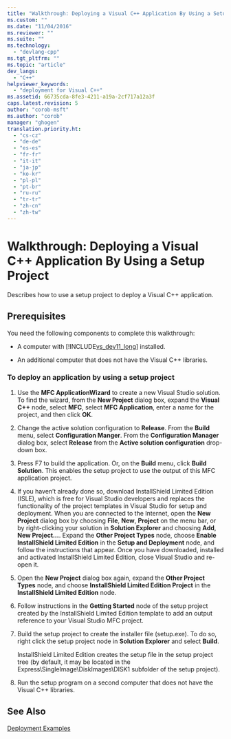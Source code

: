 ```yaml
---
title: "Walkthrough: Deploying a Visual C++ Application By Using a Setup Project | Microsoft Docs"
ms.custom: ""
ms.date: "11/04/2016"
ms.reviewer: ""
ms.suite: ""
ms.technology: 
  - "devlang-cpp"
ms.tgt_pltfrm: ""
ms.topic: "article"
dev_langs: 
  - "C++"
helpviewer_keywords: 
  - "deployment for Visual C++"
ms.assetid: 66735cda-8fe3-4211-a19a-2cf717a12a3f
caps.latest.revision: 5
author: "corob-msft"
ms.author: "corob"
manager: "ghogen"
translation.priority.ht: 
  - "cs-cz"
  - "de-de"
  - "es-es"
  - "fr-fr"
  - "it-it"
  - "ja-jp"
  - "ko-kr"
  - "pl-pl"
  - "pt-br"
  - "ru-ru"
  - "tr-tr"
  - "zh-cn"
  - "zh-tw"
---
```

# Walkthrough: Deploying a Visual C++ Application By Using a Setup Project
Describes how to use a setup project to deploy a Visual C++ application.  
  
## Prerequisites  
 You need the following components to complete this walkthrough:  
  
-   A computer with [!INCLUDE[vs_dev11_long](../build/includes/vs_dev11_long_md.md)] installed.  
  
-   An additional computer that does not have the Visual C++ libraries.  
  
### To deploy an application by using a setup project  
  
1.  Use the **MFC ApplicationWizard** to create a new Visual Studio solution. To find the wizard, from the **New Project** dialog box, expand the **Visual C++** node, select **MFC**, select **MFC Application**, enter a name for the project, and then click **OK**.  
  
2.  Change the active solution configuration to **Release**. From the **Build** menu, select **Configuration Manger**. From the **Configuration Manager** dialog box, select **Release** from the **Active solution configuration** drop-down box.  
  
3.  Press F7 to build the application. Or, on the **Build** menu, click **Build Solution**. This enables the setup project to use the output of this MFC application project.  
  
4.  If you haven’t already done so, download InstallShield Limited Edition (ISLE), which is free for Visual Studio developers and replaces the functionality of the project templates in Visual Studio for setup and deployment. When you are connected to the Internet, open the **New Project** dialog box by choosing **File**, **New**, **Project** on the menu bar, or by right-clicking your solution in **Solution Explorer** and choosing **Add**, **New Project…**. Expand the **Other Project Types** node, choose **Enable InstallShield Limited Edition** in the **Setup and Deployment** node, and follow the instructions that appear. Once you have downloaded, installed and activated InstallShield Limited Edition, close Visual Studio and re-open it.  
  
5.  Open the **New Project** dialog box again, expand the **Other Project Types** node, and choose **InstallShield Limited Edition Project** in the **InstallShield Limited Edition** node.  
  
6.  Follow instructions in the **Getting Started** node of the setup project created by the InstallShield Limited Edition template to add an output reference to your Visual Studio MFC project.  
  
7.  Build the setup project to create the installer file (setup.exe). To do so, right click the setup project node in **Solution Explorer** and select **Build**.  
  
     InstallShield Limited Edition creates the setup file in the setup project tree (by default, it may be located in the Express\SingleImage\DiskImages\DISK1 subfolder of the setup project).  
  
8.  Run the setup program on a second computer that does not have the Visual C++ libraries.  
  
## See Also  
 [Deployment Examples](../ide/deployment-examples.md)